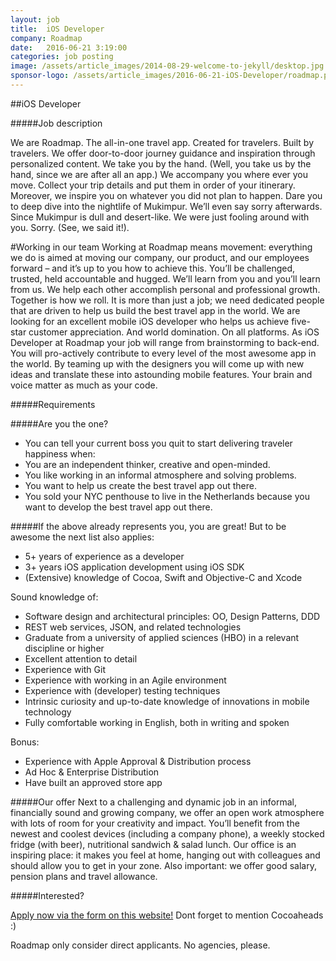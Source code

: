 ```yaml
---
layout: job
title:  iOS Developer
company: Roadmap
date:   2016-06-21 3:19:00
categories: job posting
image: /assets/article_images/2014-08-29-welcome-to-jekyll/desktop.jpg
sponsor-logo: /assets/article_images/2016-06-21-iOS-Developer/roadmap.png
---
```


##iOS Developer

#####Job description

We are Roadmap. The all-in-one travel app. Created for travelers. Built by travelers. We offer door-to-door journey guidance and inspiration through personalized content. We take you by the hand. (Well, you take us by the hand, since we are after all an app.) We accompany you where ever you move. Collect your trip details and put them in order of your itinerary. Moreover, we inspire you on whatever you did not plan to happen. Dare you to deep dive into the nightlife of Mukimpur. We’ll even say sorry afterwards. Since Mukimpur is dull and desert-like. We were just fooling around with you. Sorry. (See, we said it!).

#Working in our team
Working at Roadmap means movement: everything we do is aimed at moving our company, our product, and our employees forward – and it’s up to you how to achieve this. You’ll be challenged, trusted, held accountable and hugged. We’ll learn from you and you’ll learn from us. We help each other accomplish personal and professional growth. Together is how we roll. It is more than just a job; we need dedicated people that are driven to help us build the best travel app in the world. 
We are looking for an excellent mobile iOS developer who helps us achieve five-star customer appreciation. And world domination. On all platforms. 
As iOS Developer at Roadmap your job will range from brainstorming to back-end. You will pro-actively contribute to every level of the most awesome app in the world. By teaming up with the designers you will come up with new ideas and translate these into astounding mobile features. Your brain and voice matter as much as your code.

#####Requirements

#####Are you the one?
- You can tell your current boss you quit to start delivering traveler happiness when:
- You are an independent thinker, creative and open-minded.
- You like working in an informal atmosphere and solving problems.
- You want to help us create the best travel app out there.
- You sold your NYC penthouse to live in the Netherlands because you want to develop the best travel app out there.

#####If the above already represents you, you are great! But to be awesome the next list also applies:
- 5+ years of experience as a developer
- 3+ years iOS application development using iOS SDK
- (Extensive) knowledge of Cocoa, Swift and Objective-C and Xcode

Sound knowledge of:
- Software design and architectural principles: OO, Design Patterns, DDD
- REST web services, JSON, and related technologies
- Graduate from a university of applied sciences (HBO) in a relevant discipline or higher
- Excellent attention to detail
- Experience with Git
- Experience with working in an Agile environment
- Experience with (developer) testing techniques
- Intrinsic curiosity and up-to-date knowledge of innovations in mobile technology
- Fully comfortable working in English, both in writing and spoken

Bonus:
- Experience with Apple Approval & Distribution process
- Ad Hoc & Enterprise Distribution
- Have built an approved store app

#####Our offer
Next to a challenging and dynamic job in an informal, financially sound and growing company, we offer an open work atmosphere with lots of room for your creativity and impact. You’ll benefit from the newest and coolest devices (including a company phone), a weekly stocked fridge (with beer), nutritional sandwich & salad lunch. Our office is an inspiring place: it makes you feel at home, hanging out with colleagues and should allow you to get in your zone. Also important: we offer good salary, pension plans and travel allowance.


#####Interested?

[Apply now via the form on this website!](http://careers.getroadmap.com/o/ios-developer)
Dont forget to mention Cocoaheads :)

Roadmap only consider direct applicants. No agencies, please.




